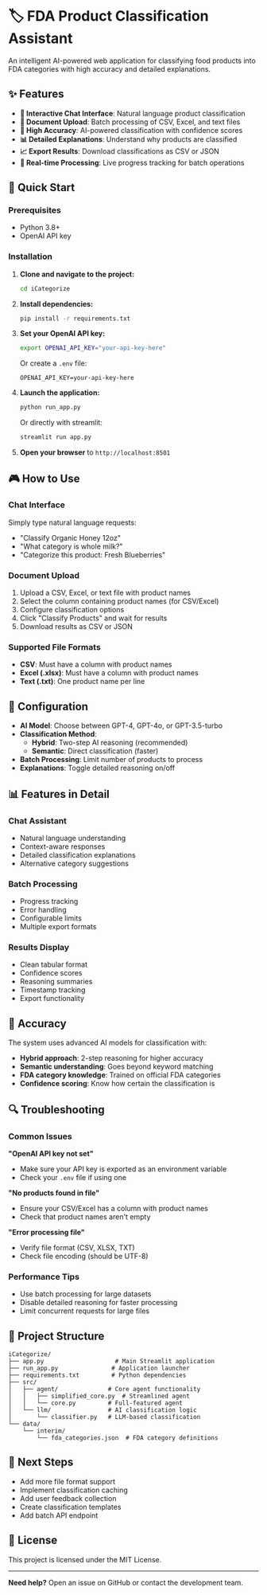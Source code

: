# 🏷️ FDA Product Classification Assistant

An intelligent AI-powered web application for classifying food products into FDA categories with high accuracy and detailed explanations.

## ✨ Features

- **💬 Interactive Chat Interface**: Natural language product classification
- **📄 Document Upload**: Batch processing of CSV, Excel, and text files
- **🎯 High Accuracy**: AI-powered classification with confidence scores
- **📊 Detailed Explanations**: Understand why products are classified
- **📈 Export Results**: Download classifications as CSV or JSON
- **🔄 Real-time Processing**: Live progress tracking for batch operations

## 🚀 Quick Start

### Prerequisites

- Python 3.8+ 
- OpenAI API key

### Installation

1. **Clone and navigate to the project:**
   ```bash
   cd iCategorize
   ```

2. **Install dependencies:**
   ```bash
   pip install -r requirements.txt
   ```

3. **Set your OpenAI API key:**
   ```bash
   export OPENAI_API_KEY="your-api-key-here"
   ```
   
   Or create a `.env` file:
   ```
   OPENAI_API_KEY=your-api-key-here
   ```

4. **Launch the application:**
   ```bash
   python run_app.py
   ```
   
   Or directly with streamlit:
   ```bash
   streamlit run app.py
   ```

5. **Open your browser** to `http://localhost:8501`

## 🎮 How to Use

### Chat Interface

Simply type natural language requests:
- "Classify Organic Honey 12oz"
- "What category is whole milk?"
- "Categorize this product: Fresh Blueberries"

### Document Upload

1. Upload a CSV, Excel, or text file with product names
2. Select the column containing product names (for CSV/Excel)
3. Configure classification options
4. Click "Classify Products" and wait for results
5. Download results as CSV or JSON

### Supported File Formats

- **CSV**: Must have a column with product names
- **Excel (.xlsx)**: Must have a column with product names  
- **Text (.txt)**: One product name per line

## 🔧 Configuration

- **AI Model**: Choose between GPT-4, GPT-4o, or GPT-3.5-turbo
- **Classification Method**: 
  - **Hybrid**: Two-step AI reasoning (recommended)
  - **Semantic**: Direct classification (faster)
- **Batch Processing**: Limit number of products to process
- **Explanations**: Toggle detailed reasoning on/off

## 📊 Features in Detail

### Chat Assistant
- Natural language understanding
- Context-aware responses
- Detailed classification explanations
- Alternative category suggestions

### Batch Processing  
- Progress tracking
- Error handling
- Configurable limits
- Multiple export formats

### Results Display
- Clean tabular format
- Confidence scores
- Reasoning summaries
- Timestamp tracking
- Export functionality

## 🎯 Accuracy

The system uses advanced AI models for classification with:
- **Hybrid approach**: 2-step reasoning for higher accuracy
- **Semantic understanding**: Goes beyond keyword matching
- **FDA category knowledge**: Trained on official FDA categories
- **Confidence scoring**: Know how certain the classification is

## 🔍 Troubleshooting

### Common Issues

**"OpenAI API key not set"**
- Make sure your API key is exported as an environment variable
- Check your `.env` file if using one

**"No products found in file"**
- Ensure your CSV/Excel has a column with product names
- Check that product names aren't empty

**"Error processing file"**
- Verify file format (CSV, XLSX, TXT)
- Check file encoding (should be UTF-8)

### Performance Tips

- Use batch processing for large datasets
- Disable detailed reasoning for faster processing
- Limit concurrent requests for large files

## 📁 Project Structure

```
iCategorize/
├── app.py                    # Main Streamlit application
├── run_app.py               # Application launcher
├── requirements.txt         # Python dependencies
├── src/
│   ├── agent/              # Core agent functionality
│   │   ├── simplified_core.py  # Streamlined agent
│   │   └── core.py         # Full-featured agent
│   └── llm/                # AI classification logic
│       └── classifier.py   # LLM-based classification
└── data/
    └── interim/
        └── fda_categories.json  # FDA category definitions
```

## 🚀 Next Steps

- Add more file format support
- Implement classification caching
- Add user feedback collection
- Create classification templates
- Add batch API endpoint

## 📝 License

This project is licensed under the MIT License.

---

**Need help?** Open an issue on GitHub or contact the development team. 